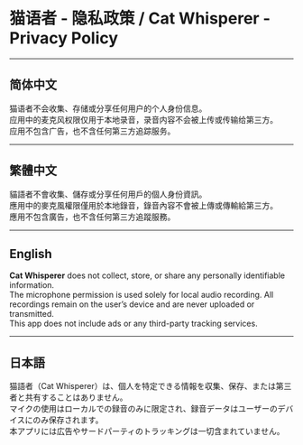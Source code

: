 # 猫语者 - 隐私政策 / Cat Whisperer - Privacy Policy

---

## 简体中文

猫语者不会收集、存储或分享任何用户的个人身份信息。  
应用中的麦克风权限仅用于本地录音，录音内容不会被上传或传输给第三方。  
应用不包含广告，也不含任何第三方追踪服务。

---

## 繁體中文

貓語者不會收集、儲存或分享任何用戶的個人身份資訊。  
應用中的麥克風權限僅用於本地錄音，錄音內容不會被上傳或傳輸給第三方。  
應用不包含廣告，也不含任何第三方追蹤服務。

---

## English

**Cat Whisperer** does not collect, store, or share any personally identifiable information.  
The microphone permission is used solely for local audio recording. All recordings remain on the user’s device and are never uploaded or transmitted.  
This app does not include ads or any third-party tracking services.

---

## 日本語

猫語者（Cat Whisperer）は、個人を特定できる情報を収集、保存、または第三者と共有することはありません。  
マイクの使用はローカルでの録音のみに限定され、録音データはユーザーのデバイスにのみ保存されます。  
本アプリには広告やサードパーティのトラッキングは一切含まれていません。
